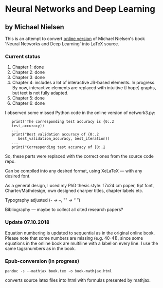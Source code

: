 # Neural Networks and Deep Learning
## by Michael Nielsen
This is an attempt to convert [online version](http://neuralnetworksanddeeplearning.com) of Michael Nielsen's book 'Neural Networks and Deep Learning' into LaTeX source.

### Current status
1. Chapter 1: done
2. Chapter 2: done
3. Chapter 3: done
4. Chapter 4: includes a lot of interactive JS-based elements. In progress. By now, interactive elements are replaced with intuitive (I hope) graphs, but text is not fully adapted.
5. Chapter 5: done
6. Chapter 6: done

I observed some missed Python code in the online version of network3.py:
```
   print('The corresponding test accuracy is {0:.2
   test_accuracy))
   ...
   print("Best validation accuracy of {0:.2
      best_validation_accuracy, best_iteration))
   ...
   print("Corresponding test accuracy of {0:.2
 ```
So, these parts were replaced with the correct ones from the source code repo.

Can be compiled into any desired format, using XeLaTeX — with any desired font.

As a general design, I used my PhD thesis style: 17x24 cm paper, 9pt font, Charter/Mathdesign, own designed charper titles, chapter labels etc.

Typography adjusted (- → –, "" → “ ”)

Bibliography — maybe to collect all cited research papers?

### Update 07.10.2018
Equation numbering is updated to sequential as in the original online book. Please note that some numbers are missing (e.g. 40-41), since some equations in the online book are multiline with a label on every line. I use the same tags/numbers as in the book.

### Epub-conversion (in progress)

```
pandoc -s --mathjax book.tex -o book-mathjax.html
```
converts source latex files into html with formulas presented by mathjax.